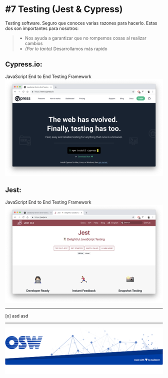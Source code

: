 # #7 Testing (Jest & Cypress) 
Testing software. Seguro que conoces varias razones para hacerlo. Estas dos son importantes para nosotros:

> - Nos ayuda a garantizar que no rompemos cosas al realizar cambios
> - _(Por lo tanto)_ Desarrollamos más rapido

## Cypress.io: 
JavaScript End to End Testing Framework
![cypress](./assets/img/cypress.png)


## Jest: 
JavaScript End to End Testing Framework
![jest](./assets/img/jest.png)

---

[x] asd asd

---

![footer](./assets/img/footer.png)
